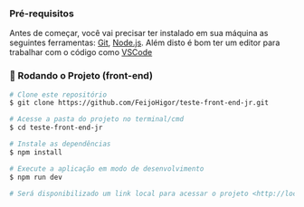 ### Pré-requisitos

Antes de começar, você vai precisar ter instalado em sua máquina as seguintes ferramentas:
[Git](https://git-scm.com), [Node.js](https://nodejs.org/en/). 
Além disto é bom ter um editor para trabalhar com o código como [VSCode](https://code.visualstudio.com/)

### 🎲 Rodando o Projeto (front-end)

```bash
# Clone este repositório
$ git clone https://github.com/FeijoHigor/teste-front-end-jr.git

# Acesse a pasta do projeto no terminal/cmd
$ cd teste-front-end-jr

# Instale as dependências
$ npm install

# Execute a aplicação em modo de desenvolvimento
$ npm run dev

# Será disponibilizado um link local para acessar o projeto <http://localhost:5173>
```